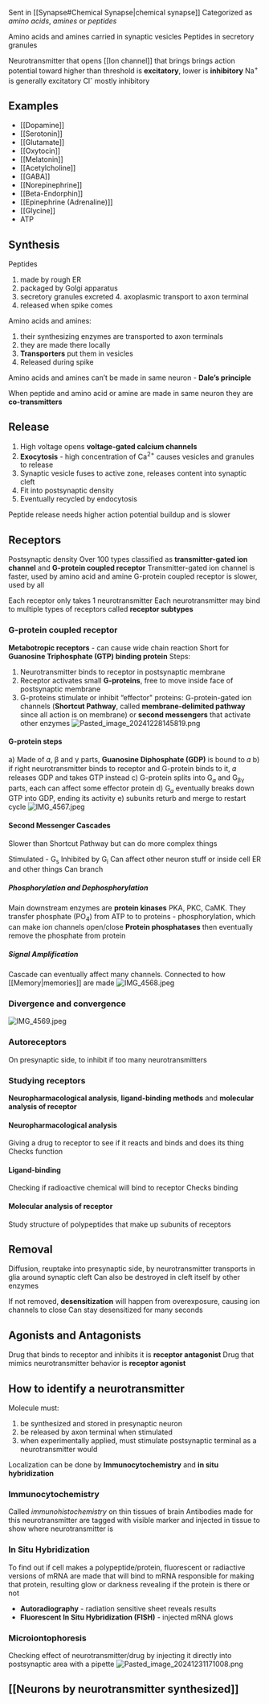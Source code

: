 Sent in \[\[Synapse#Chemical Synapse|chemical synapse]]
Categorized as *amino acids*, *amines* or *peptides*

Amino acids and amines carried in synaptic vesicles
Peptides in secretory granules

Neurotransmitter that opens \[\[Ion channel]] that brings brings action potential toward higher than threshold is **excitatory**, lower is **inhibitory**
Na<sup>+</sup> is generally excitatory
Cl<sup>-</sup> mostly inhibitory

## Examples

* \[\[Dopamine]]
* \[\[Serotonin]]
* \[\[Glutamate]]
* \[\[Oxytocin]]
* \[\[Melatonin]]
* \[\[Acetylcholine]]
* \[\[GABA]]
* \[\[Norepinephrine]]
* \[\[Beta-Endorphin]]
* \[\[Epinephrine (Adrenaline)]]
* \[\[Glycine]]
* ATP

## Synthesis

Peptides

1. made by rough ER
2. packaged by Golgi apparatus
3. secretory granules excreted
   4. axoplasmic transport to axon terminal
4. released when spike comes

Amino acids and amines:

1. their synthesizing enzymes are transported to axon terminals
2. they are made there locally
3. **Transporters** put them in vesicles
4. Released during spike

Amino acids and amines can’t be made in same neuron - **Dale’s principle**

When peptide and amino acid or amine are made in same neuron they are **co-transmitters**

## Release

1. High voltage opens **voltage-gated calcium channels**
2. **Exocytosis** - high concentration of Ca<sup>2+</sup> causes vesicles and granules to release
3. Synaptic vesicle fuses to active zone, releases content into synaptic cleft
4. Fit into postsynaptic density
5. Eventually recycled by endocytosis

Peptide release needs higher action potential buildup and is slower

## Receptors

Postsynaptic density
Over 100 types classified as **transmitter-gated ion channel** and **G-protein coupled receptor**
Transmitter-gated ion channel is faster, used by amino acid and amine
G-protein coupled receptor is slower, used by all

Each receptor only takes 1 neurotransmitter
Each neurotransmitter may bind to multiple types of receptors called **receptor subtypes**

### G-protein coupled receptor

**Metabotropic receptors** - can cause wide chain reaction
Short for **Guanosine Triphosphate (GTP) binding protein**
Steps:

1. Neurotransmitter binds to receptor in postsynaptic membrane
2. Receptor activates small **G-proteins**, free to move inside face of postsynaptic membrane
3. G-proteins stimulate or inhibit “effector" proteins: G-protein-gated ion channels (**Shortcut Pathway**, called **membrane-delimited pathway** since all action is on membrane) or **second messengers** that activate other enzymes
   ![Pasted\_image\_20241228145819.png](pasted_image_20241228145819.png)

#### G-protein steps

a) Made of 𝛼, β and γ parts, **Guanosine Diphosphate (GDP)** is bound to 𝛼
b) if right neurotransmitter binds to receptor and G-protein binds to it, 𝛼 releases GDP and takes GTP instead
c) G-protein splits into G<sub>𝛼</sub> and G<sub>βγ</sub> parts, each can affect some effector protein
d) G<sub>𝛼</sub> eventually breaks down GTP into GDP, ending its activity
e) subunits returb and merge to restart cycle
![IMG\_4567.jpeg](img_4567.jpeg)

#### Second Messenger Cascades

Slower than Shortcut Pathway but can do more complex things

Stimulated - G<sub>s</sub>
Inhibited by G<sub>i</sub>
Can affect other neuron stuff or inside cell ER and other things
Can branch

##### Phosphorylation and Dephosphorylation

Main downstream enzymes are **protein kinases** PKA, PKC, CaMK.
They transfer phosphate (PO<sub>4</sub>) from ATP to to proteins - phosphorylation, which can make ion channels open/close
**Protein phosphatases** then eventually remove the phosphate from protein

##### Signal Amplification

Cascade can eventually affect many channels.
Connected to how \[\[Memory|memories]] are made
![IMG\_4568.jpeg](img_4568.jpeg)

### Divergence and convergence

![IMG\_4569.jpeg](img_4569.jpeg)

### Autoreceptors

On presynaptic side, to inhibit if too many neurotransmitters

### Studying receptors

**Neuropharmacological analysis**, **ligand-binding methods** and **molecular analysis of receptor**

#### Neuropharmacological analysis

Giving a drug to receptor to see if it reacts and binds and does its thing
Checks function

#### Ligand-binding

Checking if radioactive chemical will bind to receptor
Checks binding

#### Molecular analysis of receptor

Study structure of polypeptides that make up subunits of receptors

## Removal

Diffusion, reuptake into presynaptic side, by neurotransmitter transports in glia around synaptic cleft
Can also be destroyed in cleft itself by other enzymes

If not removed, **desensitization** will happen from overexposure, causing ion channels to close
Can stay desensitized for many seconds

## Agonists and Antagonists

Drug that binds to receptor and inhibits it is **receptor antagonist**
Drug that mimics neurotransmitter behavior is **receptor agonist**

## How to identify a neurotransmitter

Molecule must:

1. be synthesized and stored in presynaptic neuron
2. be released by axon terminal when stimulated
3. when experimentally applied, must stimulate postsynaptic terminal as a neurotransmitter would

Localization can be done by **Immunocytochemistry** and **in situ hybridization**

### Immunocytochemistry

Called *immunohistochemistry* on thin tissues of brain
Antibodies made for this neurotransmitter are tagged with visible marker and injected in tissue to show where neurotransmitter is

### In Situ Hybridization

To find out if cell makes a polypeptide/protein, fluorescent or radiactive versions of mRNA are made that will bind to mRNA responsible for making that protein, resulting glow or darkness revealing if the protein is there or not

* **Autoradiography** - radiation sensitive sheet reveals results
* **Fluorescent In Situ Hybridization (FISH)** - injected mRNA glows

### Microiontophoresis

Checking effect of neurotransmitter/drug by injecting it directly into postsynaptic area with a pipette
![Pasted\_image\_20241231171008.png](pasted_image_20241231171008.png)

## \[\[Neurons by neurotransmitter synthesized]]

